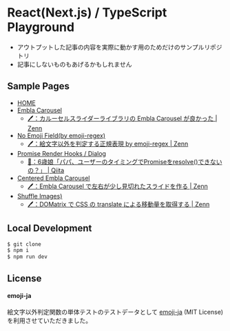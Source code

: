 # React(Next.js) / TypeScript Playground
- アウトプットした記事の内容を実際に動かす用のためだけのサンプルリポジトリ
- 記事にしないものもあげるかもしれません

## Sample Pages
- [HOME](https://nextjs-playground.pages.dev)
- [Embla Carousel](https://nextjs-playground.pages.dev/embla-carousel)
  - [🖊：カルーセルスライダーライブラリの Embla Carousel が良かった | Zenn](https://zenn.dev/yall/articles/4c7ab236d60553)
- [No Emoji Field(by emoji-regex)](https://nextjs-playground.pages.dev/emoji-regex)
  - [🖊：絵文字以外を判定する正規表現 by emoji-regex | Zenn](https://zenn.dev/yall/articles/2b2cf0f45c1d23)
- [Promise Render Hooks / Dialog](https://nextjs-playground.pages.dev/promise-render-hooks)
  - [👀：6歳娘「パパ、ユーザーのタイミングでPromiseをresolve()できないの？」 | Qiita](https://qiita.com/Yametaro/items/b6e035fe06530a9f47bc)
- [Centered Embla Carousel](https://nextjs-playground.pages.dev/centered-embla-carousel)
  - [🖊：Embla Carousel で左右が少し見切れたスライドを作る | Zenn](https://zenn.dev/yall/articles/aae45a28cd8d37)
- [Shuffle Images)](https://nextjs-playground.pages.dev/shuffle-images)
  - [🖊：DOMatrix で CSS の translate による移動量を取得する | Zenn](https://zenn.dev/articles/d692e52510132b)

## Local Development
```bash
$ git clone
$ npm i
$ npm run dev
```

## License
#### emoji-ja
絵文字以外判定関数の単体テストのテストデータとして [emoji-ja](https://github.com/yagays/emoji-ja) (MIT License) を利用させていただきました。
